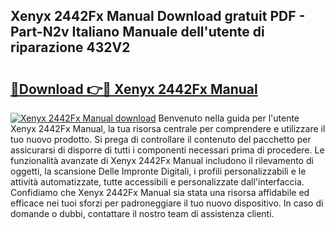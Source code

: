 ## Xenyx 2442Fx Manual Download gratuit PDF - Part-N2v Italiano Manuale dell'utente di riparazione 432V2

# <h2><a href="http://dfgbrvx.blite.top/?on=Xenyx+2442Fx+Manual">🔗Download 👉🔴 Xenyx 2442Fx Manual</a></h2>

[![Xenyx 2442Fx Manual download](https://i.imgur.com/lujVjoI.png)](http://dfgbrvx.blite.top/?on=Xenyx+2442Fx+Manual)
Benvenuto nella guida per l'utente Xenyx 2442Fx Manual, la tua risorsa centrale per comprendere e utilizzare il tuo nuovo prodotto. Si prega di controllare il contenuto del pacchetto per assicurarsi di disporre di tutti i componenti necessari prima di procedere. Le funzionalità avanzate di Xenyx 2442Fx Manual includono il rilevamento di oggetti, la scansione Delle Impronte Digitali, i profili personalizzabili e le attività automatizzate, tutte accessibili e personalizzate dall'interfaccia. Confidiamo che Xenyx 2442Fx Manual sia stata una risorsa affidabile ed efficace nei tuoi sforzi per padroneggiare il tuo nuovo dispositivo. In caso di domande o dubbi, contattare il nostro team di assistenza clienti.
